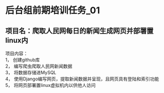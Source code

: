 # 后台组前期培训任务_01
## 项目名：爬取人民网每日的新闻生成网页并部署置linux内
项目内容：  
1， 创建github库  
2， 编写爬虫爬取人民网新闻数据  
3， 将数据存储进MySQL  
4， 使用Django编写网页，提取新闻数据并呈现，且网页具有登陆和索引功能  
5， 将网页部署置linux虚拟机内以供他人访问  
